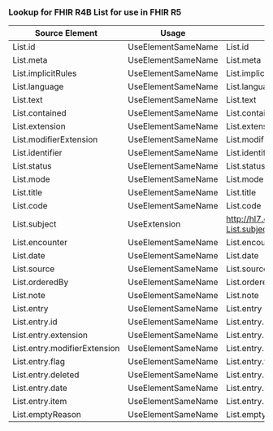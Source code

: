 ### Lookup for FHIR R4B List for use in FHIR R5

| Source Element | Usage | Target |
| -------------- | ----- | ------ |
| List.id | UseElementSameName | List.id |
| List.meta | UseElementSameName | List.meta |
| List.implicitRules | UseElementSameName | List.implicitRules |
| List.language | UseElementSameName | List.language |
| List.text | UseElementSameName | List.text |
| List.contained | UseElementSameName | List.contained |
| List.extension | UseElementSameName | List.extension |
| List.modifierExtension | UseElementSameName | List.modifierExtension |
| List.identifier | UseElementSameName | List.identifier |
| List.status | UseElementSameName | List.status |
| List.mode | UseElementSameName | List.mode |
| List.title | UseElementSameName | List.title |
| List.code | UseElementSameName | List.code |
| List.subject | UseExtension | http://hl7.org/fhir/4.3/StructureDefinition/extension-List.subject |
| List.encounter | UseElementSameName | List.encounter |
| List.date | UseElementSameName | List.date |
| List.source | UseElementSameName | List.source |
| List.orderedBy | UseElementSameName | List.orderedBy |
| List.note | UseElementSameName | List.note |
| List.entry | UseElementSameName | List.entry |
| List.entry.id | UseElementSameName | List.entry.id |
| List.entry.extension | UseElementSameName | List.entry.extension |
| List.entry.modifierExtension | UseElementSameName | List.entry.modifierExtension |
| List.entry.flag | UseElementSameName | List.entry.flag |
| List.entry.deleted | UseElementSameName | List.entry.deleted |
| List.entry.date | UseElementSameName | List.entry.date |
| List.entry.item | UseElementSameName | List.entry.item |
| List.emptyReason | UseElementSameName | List.emptyReason |
